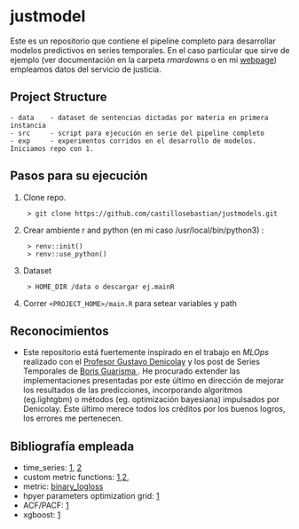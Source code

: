 # justmodel 

Este es un repositorio que contiene el pipeline completo para desarrollar modelos predictivos en series temporales. En el caso particular que sirve de ejemplo (ver documentación en la carpeta *rmardowns* o en mi [webpage](https://castillosebastian.github.io/)) empleamos datos del servicio de justicia. 

## Project Structure

```
- data    - dataset de sentencias dictadas por materia en primera instancia 				
- src     - script para ejecución en serie del pipeline completo 
- exp     - experimentos corridos en el desarrollo de modelos. Iniciamos repo con 1.
```

## Pasos para su ejecución

1. Clone repo.

        > git clone https://github.com/castillosebastian/justmodels.git
    
2. Crear ambiente r and python (en mi caso /usr/local/bin/python3) :
        
        > renv::init()
        > renv::use_python()

3. Dataset 

        > HOME_DIR /data o descargar ej.mainR

4. Correr `<PROJECT_HOME>/main.R` para setear variables y path

## Reconocimientos

- Este repositorio está fuertemente inspirado en el trabajo en *MLOps* realizado con el [Profesor Gustavo Denicolay](https://github.com/castillosebastian/labo) y los post de Series Temporales de [Boris Guarisma ](https://blog.bguarisma.com/). He procurado extender las implementaciones presentadas por este último en dirección de mejorar los resultados de las predicciones, incorporando algoritmos (eg.lightgbm) o métodos (eg. optimización bayesiana) impulsados por Denicolay. Éste último merece todos los créditos por los buenos logros, los errores me pertenecen.    

## Bibliografía empleada

- time_series: [1](https://otexts.com/fpp3/), [2](https://wires.onlinelibrary.wiley.com/doi/epdf/10.1002/widm.1475)
- custom metric functions: [1](https://towardsdatascience.com/custom-loss-functions-for-gradient-boosting-f79c1b40466d),[2](https://github.com/manifoldai/mf-eng-public/blob/master/notebooks/custom_loss_lightgbm.ipynb),
- metric: [binary_logloss](https://towardsdatascience.com/intuition-behind-log-loss-score-4e0c9979680a#:~:text=Log%2Dloss%20is%20indicative%20of,is%20the%20log%2Dloss%20value.)
- hpyer parameters optimization grid: [1](https://github.com/Microsoft/LightGBM/issues/695)  
- ACF/PACF: [1](https://towardsdatascience.com/identifying-ar-and-ma-terms-using-acf-and-pacf-plots-in-time-series-forecasting-ccb9fd073db8)
- xgboost: [1](https://towardsdatascience.com/machine-learning-part-18-boosting-algorithms-gradient-boosting-in-python-ef5ae6965be4)
